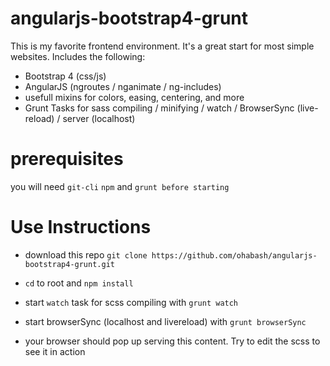 # angularjs-bootstrap4-grunt

This is my favorite frontend environment. It's a great start for most simple websites. Includes the following:

 * Bootstrap 4 (css/js)
 * AngularJS (ngroutes / nganimate / ng-includes)
 * usefull mixins for colors, easing, centering, and more
 * Grunt Tasks for sass compiling / minifying / watch / BrowserSync (live-reload) / server (localhost)

# prerequisites
you will need `git-cli` `npm` and `grunt before starting`


# Use Instructions

* download this repo `git clone https://github.com/ohabash/angularjs-bootstrap4-grunt.git`

* `cd` to root and `npm install`

* start `watch` task for scss compiling with `grunt watch`

* start browserSync (localhost and livereload) with `grunt browserSync`

* your browser should pop up serving this content. Try to edit the scss to see it in action